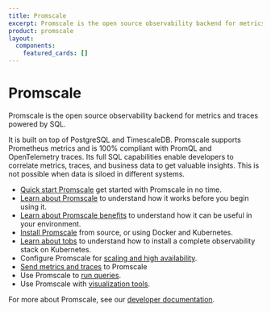 ```yaml
---
title: Promscale
excerpt: Promscale is the open source observability backend for metrics and traces powered by SQL, built on top of TimescaleDB
product: promscale
layout:
  components:
    featured_cards: []
---
```


# Promscale

Promscale is the open source observability backend for metrics and traces
powered by SQL.

It is built on top of PostgreSQL and TimescaleDB. Promscale supports Prometheus metrics and is 100% compliant with PromQL and OpenTelemetry traces.
Its full SQL capabilities enable developers to correlate metrics, traces, and business data to get valuable insights.
This is not possible when data is siloed in different systems.

*   [Quick start Promscale][quick-start] get started with Promscale in no time.
*   [Learn about Promscale][about-promscale] to understand how it works before
    you begin using it.
*   [Learn about Promscale benefits][promscale-benefits] to understand how it
    can be useful in your environment.
*   [Install Promscale][install-promscale] from source, or using Docker and Kubernetes.
*   [Learn about tobs][about-tobs] to understand how to install a complete
    observability stack on Kubernetes.
*   Configure Promscale for [scaling and high availability][scaling-ha].
*   [Send metrics and traces][send-data] to Promscale
*   Use Promscale to [run queries][query-data].
*   Use Promscale with [visualization tools][visualize-data].

For more about Promscale, see our [developer documentation][promscale-gh-docs].

[about-promscale]: /promscale/:currentVersion:/about-promscale
[about-tobs]: /promscale/:currentVersion:/tobs/
[install-promscale]: /promscale/:currentVersion:/installation
[promscale-benefits]: /promscale/:currentVersion:/promscale-benefits/
[promscale-gh-docs]: https://github.com/timescale/promscale/
[query-data]: /promscale/:currentVersion:/query-data/
[quick-start]: /promscale/:currentVersion:/quick-start/
[scaling-ha]: /promscale/:currentVersion:/scale-ha/
[send-data]: /promscale/:currentVersion:/send-data/
[visualize-data]: /promscale/:currentVersion:/visualize-data/
